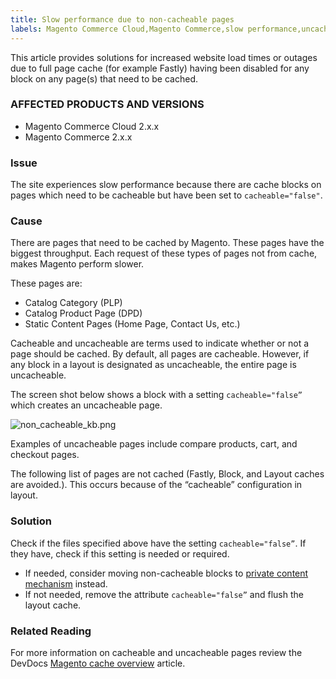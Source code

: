 ```yaml
---
title: Slow performance due to non-cacheable pages
labels: Magento Commerce Cloud,Magento Commerce,slow performance,uncacheable page,cacheable page,2.x.x,how to
---
```


This article provides solutions for increased website load times or outages due to full page cache (for example Fastly) having been disabled for any block on any page(s) that need to be cached. 

### AFFECTED PRODUCTS AND VERSIONS 

* Magento Commerce Cloud 2.x.x
* Magento Commerce 2.x.x

### Issue

The site experiences slow performance because there are cache blocks on pages which need to be cacheable but have been set to `` cacheable="false" ``. 

### Cause

There are pages that need to be cached by Magento. These pages have the biggest throughput. Each request of these types of pages not from cache, makes Magento perform slower.

These pages are:

* Catalog Category (PLP)
* Catalog Product Page (DPD)
* Static Content Pages (Home Page, Contact Us, etc.)

Cacheable and uncacheable are terms used to indicate whether or not a page should be cached. By default, all pages are cacheable. However, if any block in a layout is designated as uncacheable, the entire page is uncacheable.

The screen shot below shows a block with a setting `` cacheable="false” `` which creates an uncacheable page.

![non_cacheable_kb.png](https://support.magento.com/hc/article_attachments/360049362712/non_cacheable_kb.png)  
  
Examples of uncacheable pages include compare products, cart, and checkout pages.

The following list of pages are not cached (Fastly, Block, and Layout caches are avoided.). This occurs because of the “cacheable” configuration in layout.

### Solution

Check if the files specified above have the setting `` cacheable="false” ``. If they have, check if this setting is needed or required. 

* If needed, consider moving non-cacheable blocks to [private content mechanism](https://devdocs.magento.com/guides/v2.3/extension-dev-guide/cache/page-caching/private-content.html?itm_source=devdocs&amp;itm_medium=quick_search&amp;itm_campaign=federated_search&amp;itm_term=private%20co) instead.
* If not needed, remove the attribute `` cacheable="false” `` and flush the layout cache. 

### Related Reading

For more information on cacheable and uncacheable pages review the DevDocs [Magento cache overview](https://devdocs.magento.com/guides/v2.3/frontend-dev-guide/cache_for_frontdevs.html?itm_source=devdocs&amp;itm_medium=search_page&amp;itm_campaign=federated_search&amp;itm_term=cacheable%2) article.